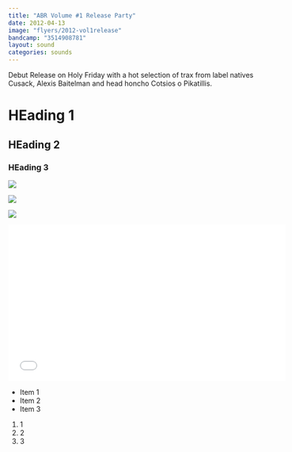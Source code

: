 ```yaml
---
title: "ABR Volume #1 Release Party"
date: 2012-04-13
image: "flyers/2012-vol1release"
bandcamp: "3514908781"
layout: sound
categories: sounds
---
```


Debut Release on Holy Friday with a hot selection of trax from label natives Cusack, Alexis Baitelman and head honcho Cotsios o Pikatillis.


# HEading 1


## HEading 2


### HEading 3             


![](https://f.cloud.github.com/assets/4652809/628680/215baed2-d0e3-11e2-8537-c612c9ae3740.jpg)

![](https://f.cloud.github.com/assets/6714681/2194246/2cc37d72-9889-11e3-8ee6-64354fb06fd9.png)


![](https://f.cloud.github.com/assets/6714681/2194246/2cc37d72-9889-11e3-8ee6-64354fb06fd9.png)


<iframe width="560" height="315" src="//www.youtube.com/embed/R8b4kXBF01s?list=PLJa_sXrJUZb8ZuaQShicg6oWI682Bavjb" frameborder="0" allowfullscreen></iframe>


* Item 1
* Item 2
* Item 3




1. 1
1. 2
1. 3 

